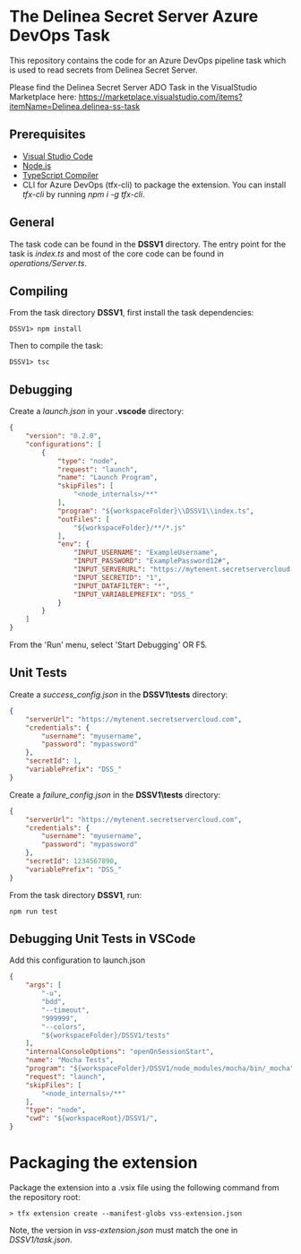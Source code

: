 # The Delinea Secret Server Azure DevOps Task
This repository contains the code for an Azure DevOps pipeline task which is used to read secrets from Delinea Secret Server.

Please find the Delinea Secret Server ADO Task in the VisualStudio Marketplace here: https://marketplace.visualstudio.com/items?itemName=Delinea.delinea-ss-task

## Prerequisites
* [Visual Studio Code](https://code.visualstudio.com/)
* [Node.js](https://nodejs.org)
* [TypeScript Compiler](https://www.npmjs.com/package/typescript)
* CLI for Azure DevOps (tfx-cli) to package the extension. You can install *tfx-cli* by running *npm i -g tfx-cli*.

## General
The task code can be found in the **DSSV1** directory. The entry point for the task is *index.ts* and most of the core code can be found in *operations/Server.ts*.

## Compiling
From the task directory **DSSV1**, first install the task dependencies:
```
DSSV1> npm install
```

Then to compile the task:
```
DSSV1> tsc
```

## Debugging
Create a *launch.json* in your **.vscode** directory:
```json
{
    "version": "0.2.0",
    "configurations": [
        {
            "type": "node",
            "request": "launch",
            "name": "Launch Program",
            "skipFiles": [
                "<node_internals>/**"
            ],
            "program": "${workspaceFolder}\\DSSV1\\index.ts",
            "outFiles": [
                "${workspaceFolder}/**/*.js"
            ],
            "env": {
                "INPUT_USERNAME": "ExampleUsername",
                "INPUT_PASSWORD": "ExamplePassword12#",
                "INPUT_SERVERURL": "https://mytenent.secretservercloud.com",
                "INPUT_SECRETID": "1",
                "INPUT_DATAFILTER": "*",
                "INPUT_VARIABLEPREFIX": "DSS_"
            }
        }
    ]
}
```
From the 'Run' menu, select 'Start Debugging' OR F5.

## Unit Tests

Create a *success_config.json* in the **DSSV1\tests** directory:
```json
{
    "serverUrl": "https://mytenent.secretservercloud.com",
    "credentials": {
        "username": "myusername",
        "password": "mypassword"
    },
    "secretId": 1,
    "variablePrefix": "DSS_"
}
```
Create a *failure_config.json* in the **DSSV1\tests** directory:
```json
{
    "serverUrl": "https://mytenent.secretservercloud.com",
    "credentials": {
        "username": "myusername",
        "password": "mypassword"
    },
    "secretId": 1234567890,
    "variablePrefix": "DSS_"
}
```
From the task directory **DSSV1**, run:
```
npm run test
```
## Debugging Unit Tests in VSCode
Add this configuration to launch.json
```json
{
    "args": [
        "-u",
        "bdd",
        "--timeout",
        "999999",
        "--colors",
        "${workspaceFolder}/DSSV1/tests"
    ],
    "internalConsoleOptions": "openOnSessionStart",
    "name": "Mocha Tests",
    "program": "${workspaceFolder}/DSSV1/node_modules/mocha/bin/_mocha",
    "request": "launch",
    "skipFiles": [
        "<node_internals>/**"
    ],
    "type": "node",
    "cwd": "${workspaceRoot}/DSSV1/",
}
````

# Packaging the extension
Package the extension into a .vsix file using the following command from the repository root:
```
> tfx extension create --manifest-globs vss-extension.json
```
Note, the version in *vss-extension.json* must match the one in *DSSV1/task.json*.
